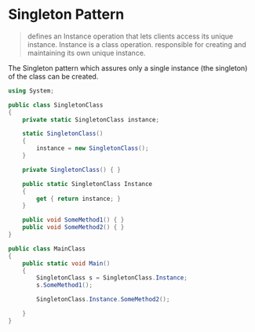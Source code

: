# Singleton Pattern
> defines an Instance operation that lets clients access its unique instance. Instance is a class operation.
> responsible for creating and maintaining its own unique instance.

The Singleton pattern which assures only a single instance (the singleton) of the class can be created.

```cs
using System;

public class SingletonClass
{
    private static SingletonClass instance;

    static SingletonClass()
    {
        instance = new SingletonClass();
    }

    private SingletonClass() { }

    public static SingletonClass Instance
    {
        get { return instance; }
    }

    public void SomeMethod1() { }
    public void SomeMethod2() { }
}

public class MainClass
{
    public static void Main()
    {
        SingletonClass s = SingletonClass.Instance;
        s.SomeMethod1();

        SingletonClass.Instance.SomeMethod2();

    }
}
```

